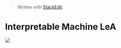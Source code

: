 > Written with [StackEdit](https://stackedit.io/).

# Interpretable Machine LeA

![](https://github.com/markeyser/Data-Science-Cookbook/blob/master/imgs/Fraud-Detection-Dashboard-LIME.png?raw=true)
<!--stackedit_data:
eyJoaXN0b3J5IjpbMTU4Mzg3Mjk5NV19
-->